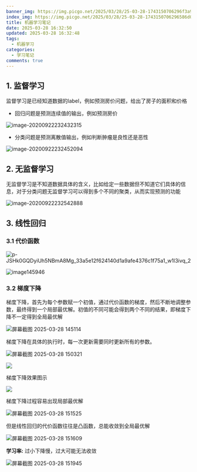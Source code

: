 ```yaml
---
banner_img: https://img.picgo.net/2025/03/28/25-03-28-1743150706296f3a97dda5694d36a.webp
index_img: https://img.picgo.net/2025/03/28/25-03-28-1743150706296586d07573c738663.webp
title: 机器学习笔记
date: 2025-03-28 16:32:50
updated: 2025-03-28 16:32:48
tags:
  - 机器学习
categories:
  - 学习笔记
comments: true
---
```

## 1. 监督学习

监督学习是已经知道数据的label，例如预测房价问题，给出了房子的面积和价格

* 回归问题是预测连续值的输出，例如预测房价

![image-20200922232432315](https://img.picgo.net/2025/03/28/25-03-28-1743143619246414111475a027645.png)

* 分类问题是预测离散值输出，例如判断肿瘤是良性还是恶性

![image-20200922232452094](https://img.picgo.net/2025/03/28/25-03-28-1743143695127ad770c735a0fc083.webp)

## 2. 无监督学习

无监督学习是不知道数据具体的含义，比如给定一些数据但不知道它们具体的信息，对于分类问题无监督学习可以得到多个不同的聚类，从而实现预测的功能

![image-20200922232542888](https://img.picgo.net/2025/03/28/25-03-28-17431438061779e4e3706e0702341.webp)

## 3. 线性回归

### 3.1 代价函数

![p-JSHk0GQDyiUh5NBmA8Mg_33a5e12f624140d1a9afe4376c1f75a1_w1l3ivq_2](https://s1.imagehub.cc/images/2025/03/28/69b495174b9398e22194dcf74f999504.webp)

![image145946](https://img.picgo.net/2025/03/28/25-03-28-1743145270302c696bd8423535a9d.webp)

### 3.2 梯度下降

梯度下降，首先为每个参数赋一个初值，通过代价函数的梯度，然后不断地调整参数，最终得到一个局部最优解。初值的不同可能会得到两个不同的结果，即梯度下降不一定得到全局最优解

![屏幕截图 2025-03-28 145114](https://img.picgo.net/2025/03/28/25-03-28-174314479530291a8cd37389b8d2c.webp)

梯度下降在具体的执行时，每一次更新需要同时更新所有的参数。

![屏幕截图 2025-03-28 150321](https://img.picgo.net/2025/03/28/25-03-28-1743145542315d477ee9cf96be051.webp)

![](https://img.picgo.net/2025/03/28/25-03-28-1743145895067fedf5b6eb8369fdf.webp)

梯度下降效果图示

![](https://s1.imagehub.cc/images/2025/03/16/b3660e0a2d9d4dfc4d4e199908b92671.png)

梯度下降过程容易出现局部最优解

![屏幕截图 2025-03-28 151525](https://img.picgo.net/2025/03/28/25-03-28-17431461519203882e40b5917ae6d.webp)

但是线性回归的代价函数往往是凸函数，总能收敛到全局最优解

![屏幕截图 2025-03-28 151609](https://img.picgo.net/2025/03/28/25-03-28-17431462243244c0997b3075442e3.webp)

**学习率:** 过小下降慢，过大可能无法收敛

![屏幕截图 2025-03-28 151945](https://img.picgo.net/2025/03/28/25-03-28-17431464178914c3c8e41debe543c.webp)
